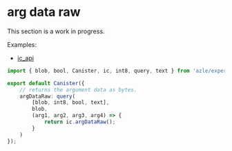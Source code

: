 # arg data raw

This section is a work in progress.

Examples:

- [ic_api](https://github.com/demergent-labs/azle/blob/main/examples/ic_api)

```typescript
import { blob, bool, Canister, ic, int8, query, text } from 'azle/experimental';

export default Canister({
    // returns the argument data as bytes.
    argDataRaw: query(
        [blob, int8, bool, text],
        blob,
        (arg1, arg2, arg3, arg4) => {
            return ic.argDataRaw();
        }
    )
});
```
